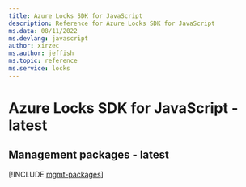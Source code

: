 ```yaml
---
title: Azure Locks SDK for JavaScript
description: Reference for Azure Locks SDK for JavaScript
ms.data: 08/11/2022
ms.devlang: javascript
author: xirzec
ms.author: jeffish
ms.topic: reference
ms.service: locks
---
```

# Azure Locks SDK for JavaScript - latest

## Management packages - latest
[!INCLUDE [mgmt-packages](locks-mgmt-index.md)]